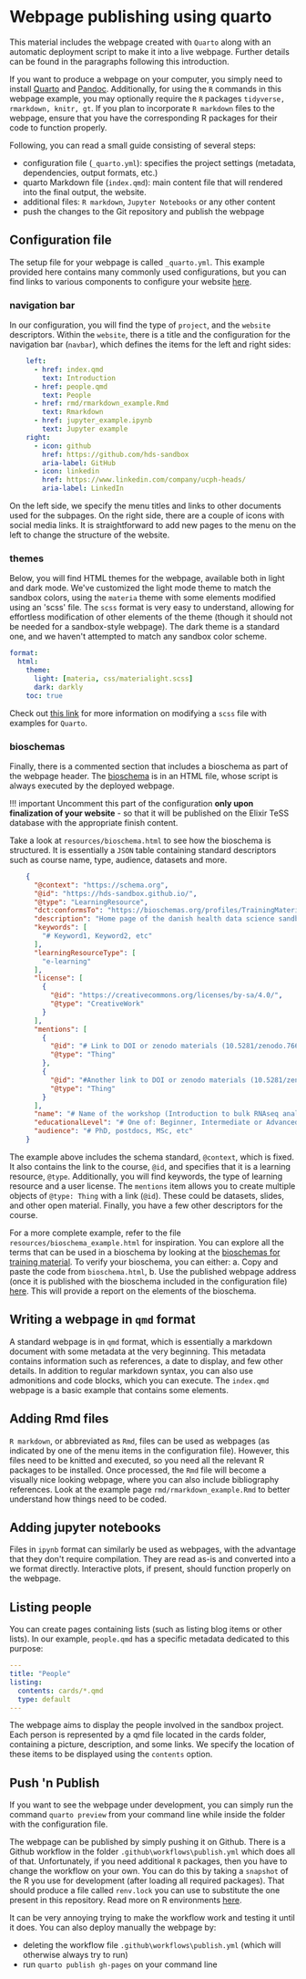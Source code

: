 # Webpage publishing using quarto

This material includes the webpage created with `Quarto` along with an automatic deployment script to make it into a live webpage. Further details can be found in the paragraphs following this introduction.

If you want to produce a webpage on your computer, you simply need to install [Quarto](https://quarto.org/docs/download/) and [Pandoc](https://pandoc.org/installing.html). Additionally, for using the `R` commands in this webpage example, you may optionally require the `R` packages `tidyverse, rmarkdown, knitr, gt`. If you plan to incorporate `R markdown` files to the webpage, ensure that you have the corresponding R packages for their code to function properly.

Following, you can read a small guide consisting of several steps:
- configuration file (`_quarto.yml`): specifies the project settings (metadata, dependencies, output formats, etc.)
- quarto Markdown file (`index.qmd`): main content file that will rendered into the final output, the website.
- additional files: `R markdown`, `Jupyter Notebooks` or any other content 
- push the changes to the Git repository and publish the webpage

## Configuration file

The setup file for your webpage is called `_quarto.yml`. This example provided here contains many commonly used configurations, but you can find links to various components to configure your website [here](https://quarto.org/docs/websites/).

### navigation bar

In our configuration, you will find the type of `project`, and the `website` descriptors. Within the `website`, there is a title and the configuration for the navigation bar (`navbar`), which defines the items for the left and right sides:

```yml
    left:
      - href: index.qmd
        text: Introduction
      - href: people.qmd
        text: People
      - href: rmd/rmarkdown_example.Rmd
        text: Rmarkdown      
      - href: jupyter_example.ipynb
        text: Jupyter example
    right: 
      - icon: github
        href: https://github.com/hds-sandbox
        aria-label: GitHub
      - icon: linkedin
        href: https://www.linkedin.com/company/ucph-heads/
        aria-label: LinkedIn
```
On the left side, we specify the menu titles and links to other documents used for the subpages. On the right side, there are a couple of icons with social media links. It is straightforward to add new pages to the menu on the left to change the structure of the website.

### themes

Below, you will find HTML themes for the webpage, available both in light and dark mode. We've customized the light mode theme to match the sandbox colors, using the `materia` theme with some elements modified using an 'scss' file.  The `scss` format is very easy to understand, allowing for effortless modification of other elements of the theme (though it should not be needed for a sandbox-style webpage). The dark theme is a standard one, and we  haven't attempted to match any sandbox color scheme. 

```yml
format:
  html:
    theme: 
      light: [materia, css/materialight.scss]
      dark: darkly
    toc: true
```

Check out [this link](https://quarto.org/docs/output-formats/html-themes.html) for more information on modifying a `scss` file with examples for `Quarto`.

### bioschemas

Finally, there is a commented section that includes a bioschema as part of the webpage header. The [bioschema](https://bioschemas.org/) is in an HTML file, whose script is always executed by the deployed webpage. 

!!! important
    Uncomment this part of the configuration **only upon finalization of your website** - so that it will be published on the Elixir TeSS database with the appropriate finish content.

Take a look at `resources/bioschema.html` to see how the bioschema is structured. It is essentially a `JSON` table containing standard descriptors such as course name, type, audience, datasets and more.

```json
    {
      "@context": "https://schema.org",
      "@id": "https://hds-sandbox.github.io/",
      "@type": "LearningResource",
      "dct:conformsTo": "https://bioschemas.org/profiles/TrainingMaterial/1.0-RELEASE",
      "description": "Home page of the danish health data science sandbox",
      "keywords": [
        "# Keyword1, Keyword2, etc"
      ],
      "learningResourceType": [
        "e-learning"
      ],
      "license": [
        {
          "@id": "https://creativecommons.org/licenses/by-sa/4.0/",
          "@type": "CreativeWork"
        }
      ],
      "mentions": [
        {
          "@id": "# Link to DOI or zenodo materials (10.5281/zenodo.7660225)",
          "@type": "Thing"
        },
        {
          "@id": "#Another link to DOI or zenodo materials (10.5281/zenodo.7565997)",
          "@type": "Thing"
        }
      ],
      "name": "# Name of the workshop (Introduction to bulk RNAseq analysis workshop)",
      "educationalLevel": "# One of: Beginner, Intermediate or Advanced",
      "audience": "# PhD, postdocs, MSc, etc"
    }
```

The example above includes the schema standard, `@context`, which is fixed. It also contains the link to the course, `@id`, and  specifies that it is a learning resource, `@type`. Additionally, you will find keywords, the type of learning resource and a user license. The `mentions` item allows you to create multiple objects of `@type: Thing` with a link (`@id`). These could be datasets, slides, and other open material. Finally, you have a few other descriptors for the course.

For a more complete example, refer to the file `resources/bioschema_example.html` for inspiration. You can explore all the terms that can be used in a bioschema by looking at the [bioschemas for training material](https://bioschemas.org/profiles/TrainingMaterial/1.0-RELEASE). To verify your bioschema, you can either: a. Copy and paste the code from `bioschema.html`, b. Use the published webpage address (once it is published with the bioschema included in the configuration file) [here](https://validator.schema.org/). This will provide a report on the elements of the bioschema.

## Writing a webpage in `qmd` format

A standard webpage is in `qmd` format, which is essentially a markdown document with some metadata at the very beginning. This metadata contains information such as references, a date to display, and few other details. In addition to regular markdown syntax, you can also use admonitions and code blocks, which you can execute. The `index.qmd` webpage is a basic example that contains some elements.

## Adding Rmd files

`R markdown`, or abbreviated as `Rmd`, files can be used as webpages (as indicated by one of the menu items in the configuration file). However, this files need to be knitted and executed, so you need all the relevant R packages to be installed. Once processed, the `Rmd` file will become a visually nice looking webpage, where you can also include bibliography references. Look at the example page `rmd/rmarkdown_example.Rmd` to better understand how things need to be coded.

## Adding jupyter notebooks

Files in `ipynb` format can similarly be used as webpages, with the advantage that they don't require compilation. They are read as-is and converted into a we format directly. Interactive plots, if present, should function properly on the webpage.

## Listing people

You can create pages containing lists (such as listing blog items or other lists). In our example, `people.qmd` has a specific metadata dedicated to this purpose:

```yml
---
title: "People"
listing:
  contents: cards/*.qmd
  type: default
---
```

The webpage aims to display the people involved in the sandbox project. Each person is represented by a qmd file located in the cards folder, containing a picture, description, and some links. We specify the location of these items to be displayed using the `contents` option. 

## Push 'n Publish

If you want to see the webpage under development, you can simply run the command `quarto preview` from your command line while inside the folder with the configuration file.

The webpage can be published by simply pushing it on Github. There is a Github workflow in the folder `.github\workflows\publish.yml` which does all of that. Unfortunately, if you need additional `R` packages, then you have to change the workflow on your own. You can do this by taking a `snapshot` of the R you use for development (after loading all required packages). That should produce a file called `renv.lock` you can use to substitute the one present in this repository. Read more on R environments [here](https://github.com/hds-sandbox/ucloud_development/blob/main/ucloud_develop_docs.md#rstudio-based-apps).

It can be very annoying trying to make the workflow work and testing it until it does. You can also deploy manually the webpage by:

* deleting the workflow file `.github\workflows\publish.yml` (which will otherwise always try to run)
* run `quarto publish gh-pages` on your command line